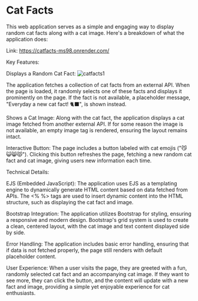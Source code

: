 # Cat Facts
This web application serves as a simple and engaging way to display random cat facts along with a cat image. Here's a breakdown of what the application does:

Link: https://catfacts-ms98.onrender.com/

Key Features:


Displays a Random Cat Fact:
![catfacts1](https://github.com/user-attachments/assets/a4019dd0-3741-4d54-b072-3aab32bbfbfe)


The application fetches a collection of cat facts from an external API.
When the page is loaded, it randomly selects one of these facts and displays it prominently on the page.
If the fact is not available, a placeholder message, "Everyday a new cat fact! 🐈‍⬛", is shown instead.


Shows a Cat Image:
Along with the cat fact, the application displays a cat image fetched from another external API.
If for some reason the image is not available, an empty image tag is rendered, ensuring the layout remains intact.


Interactive Button:
The page includes a button labeled with cat emojis ("😼😺😸😾").
Clicking this button refreshes the page, fetching a new random cat fact and cat image, giving users new information each time.


Technical Details:


EJS (Embedded JavaScript):
The application uses EJS as a templating engine to dynamically generate HTML content based on data fetched from APIs.
The <% %> tags are used to insert dynamic content into the HTML structure, such as displaying the cat fact and image.


Bootstrap Integration:
The application utilizes Bootstrap for styling, ensuring a responsive and modern design.
Bootstrap's grid system is used to create a clean, centered layout, with the cat image and text content displayed side by side.


Error Handling:
The application includes basic error handling, ensuring that if data is not fetched properly, the page still renders with default placeholder content.


User Experience:
When a user visits the page, they are greeted with a fun, randomly selected cat fact and an accompanying cat image. If they want to see more, they can click the button, and the content will update with a new fact and image, providing a simple yet enjoyable experience for cat enthusiasts.
